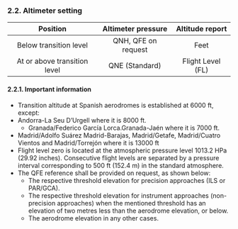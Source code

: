 ### 	2.2. Altimeter setting

|           Position           | Altimeter pressure  |  Altitude report  |
| :--------------------------: | :-----------------: | :---------------: |
|    Below transition level    | QNH, QFE on request |       Feet        |
| At or above transition level |   QNE (Standard)    | Flight Level (FL) |

#### **2.2.1. Important information**

- Transition altitude at Spanish aerodromes is established at 6000 ft, except: 
- Andorra-La Seu D’Urgell where it is 8000 ft. 
  - Granada/Federico García Lorca.Granada-Jaén where it is 7000 ft. 
- Madrid/Adolfo Suárez Madrid-Barajas, Madrid/Getafe, Madrid/Cuatro Vientos and Madrid/Torrejón where it is 13000 ft
- Flight level zero is located at the atmospheric pressure level 1013.2 HPa (29.92 inches). Consecutive flight levels are separated by a pressure interval corresponding to 500 ft (152.4 m) in the standard atmosphere.
- The QFE reference shall be provided on request, as shown below: 
  - The respective threshold elevation for precision approaches (ILS or PAR/GCA). 
  - The respective threshold elevation for instrument approaches (non-precision approaches) when the mentioned threshold has an elevation of two metres less than the aerodrome elevation, or below. 
  - The aerodrome elevation in any other cases.